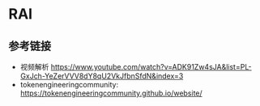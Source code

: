 # RAI

## 参考链接
- 视频解析 https://www.youtube.com/watch?v=ADK91Zw4sJA&list=PL-GxJch-YeZerVVV8dY8qU2VkJfbnSfdN&index=3
- tokenengineeringcommunity: https://tokenengineeringcommunity.github.io/website/